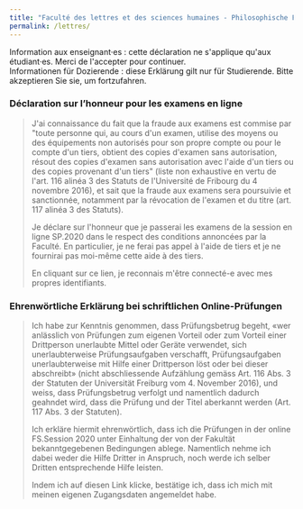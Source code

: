 ```yaml
---
title: "Faculté des lettres et des sciences humaines - Philosophische Fakultät"
permalink: /lettres/
---
```


Information aux enseignant·es : cette déclaration ne s'applique qu'aux étudiant·es. Merci de l'accepter pour continuer.  
Informationen für Dozierende : diese Erklärung gilt nur für Studierende. Bitte akzeptieren Sie sie, um fortzufahren.

### Déclaration sur l’honneur pour les examens en ligne
> J'ai connaissance du fait que la fraude aux examens est commise par "toute personne qui, au cours d'un examen, utilise des moyens ou des équipements non autorisés pour son propre compte ou pour le compte d'un tiers, obtient des copies d'examen sans autorisation, résout des copies d'examen sans autorisation avec l'aide d'un tiers ou des copies provenant d'un tiers" (liste non exhaustive en vertu de l'art. 116 alinéa 3 des Statuts de l'Université de Fribourg du 4 novembre 2016), et sait que la fraude aux examens sera poursuivie et sanctionnée, notamment par la révocation de l'examen et du titre (art. 117 alinéa 3 des Statuts).
>  
> Je déclare sur l'honneur que je passerai les examens de la session en ligne SP.2020 dans le respect des conditions annoncées par la Faculté.  En particulier, je ne ferai pas appel à l'aide de tiers et je ne fournirai pas moi-même cette aide à des tiers.
>  
> En cliquant sur ce lien, je reconnais m'être connecté-e avec mes propres identifiants.

  

### Ehrenwörtliche Erklärung bei schriftlichen Online-Prüfungen
> Ich habe zur Kenntnis genommen, dass Prüfungsbetrug begeht, «wer anlässlich von Prüfungen zum eigenen Vorteil oder zum Vorteil einer Drittperson unerlaubte Mittel oder Geräte verwendet, sich unerlaubterweise Prüfungsaufgaben verschafft, Prüfungsaufgaben unerlaubterweise mit Hilfe einer Drittperson löst oder bei dieser abschreibt» (nicht abschliessende Aufzählung gemäss Art. 116 Abs. 3 der Statuten der Universität Freiburg vom 4. November 2016), und weiss, dass Prüfungsbetrug verfolgt und namentlich dadurch geahndet wird, dass die Prüfung und der Titel aberkannt werden (Art. 117 Abs. 3 der Statuten).
>  
> Ich erkläre hiermit ehrenwörtlich, dass ich die Prüfungen in der online FS.Session 2020 unter Einhaltung der von der Fakultät bekanntgegebenen Bedingungen ablege. Namentlich nehme ich dabei weder die Hilfe Dritter in Anspruch, noch werde ich selber Dritten entsprechende Hilfe leisten.
>  
> Indem ich auf diesen Link klicke, bestätige ich, dass ich mich mit meinen eigenen Zugangsdaten angemeldet habe.
